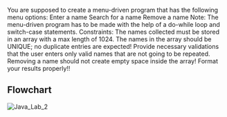 
You are supposed to create a menu-driven program that has the following menu options:
Enter a name
Search for a name
Remove a name
Note:
The menu-driven program has to be made with the help of a do-while loop and switch-case statements.
Constraints:
The names collected must be stored in an array with a max length of 1024.
The names in the array should be UNIQUE; no duplicate entries are expected!
Provide necessary validations that the user enters only valid names that are not going to be repeated.
Removing a name should not create empty space inside the array!
Format your results properly!!

## Flowchart

![Java_Lab_2](https://github.com/sanjanasengar/22122042-MDS273L-JAVA/assets/118044793/02bcecca-76ca-4437-a1f7-aa7f98ad9eb0)

